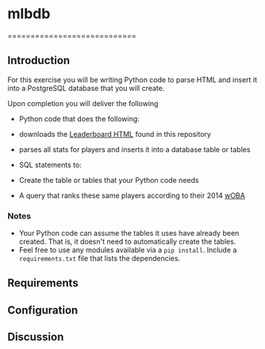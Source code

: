 # mlbdb
============================

## Introduction

For this exercise you will be writing Python code to parse HTML and insert it into a PostgreSQL database that you will create.

Upon completion you will deliver the following
* Python code that does the following:
 * downloads the [Leaderboard HTML](https://raw.githubusercontent.com/kruser/interview-developer/master/python/leaderboard.html) found in this repository
 * parses all stats for players and inserts it into a database table or tables

* SQL statements to:
 * Create the table or tables that your Python code needs
 * A query that ranks these same players according to their 2014 [wOBA](http://www.fangraphs.com/library/offense/woba/)

### Notes

* Your Python code can assume the tables it uses have already been created. That is, it doesn't need to 
automatically create the tables.
* Feel free to use any modules available via a ```pip install```. Include a ```requirements.txt``` file that
lists the dependencies.

## Requirements

## Configuration

## Discussion
